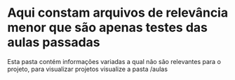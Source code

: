 # Aqui constam arquivos de relevância menor que são apenas testes das aulas passadas

Esta pasta contém informações variadas a qual não são relevantes para o projeto, para visualizar projetos visualize a pasta /aulas
